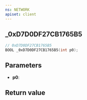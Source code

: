 ```yaml
---
ns: NETWORK
apiset: client
---
```

## _0xD7D0DF27CB1765B5

```c
// 0xD7D0DF27CB1765B5
BOOL _0xD7D0DF27CB1765B5(int p0);
```


## Parameters
* **p0**:

## Return value

